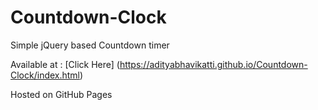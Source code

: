 # Countdown-Clock
Simple jQuery based Countdown timer


Available at : [Click Here] (https://adityabhavikatti.github.io/Countdown-Clock/index.html)

Hosted on GitHub Pages